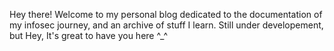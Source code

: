 
Hey there! Welcome to my personal blog dedicated to the documentation of my infosec journey, and an archive of stuff I learn. Still under developement, but Hey, It's great to have you here ^_^
